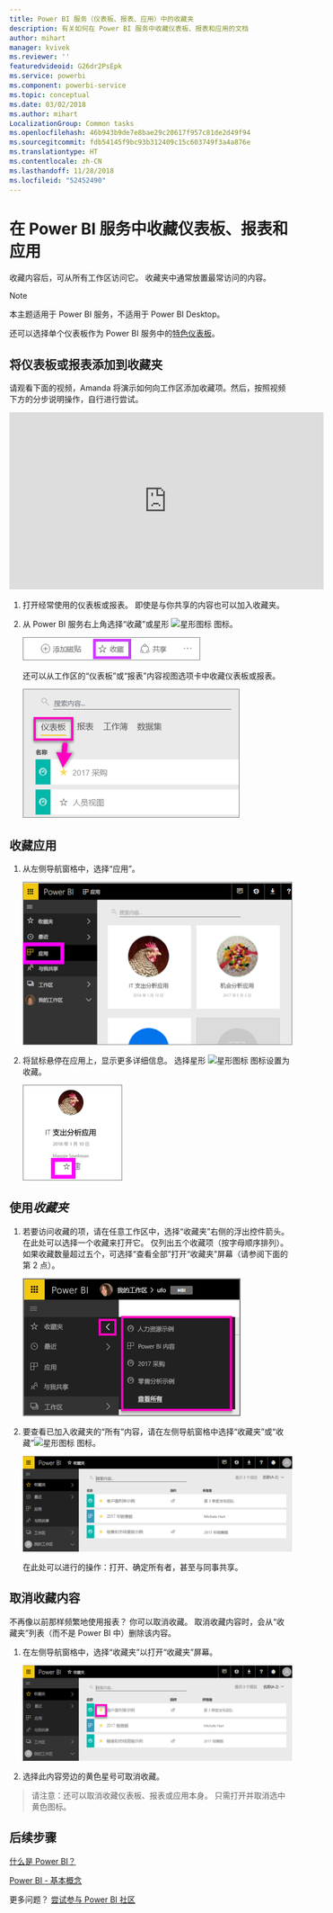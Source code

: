 ```yaml
---
title: Power BI 服务（仪表板、报表、应用）中的收藏夹
description: 有关如何在 Power BI 服务中收藏仪表板、报表和应用的文档
author: mihart
manager: kvivek
ms.reviewer: ''
featuredvideoid: G26dr2PsEpk
ms.service: powerbi
ms.component: powerbi-service
ms.topic: conceptual
ms.date: 03/02/2018
ms.author: mihart
LocalizationGroup: Common tasks
ms.openlocfilehash: 46b943b9de7e8bae29c20617f957c81de2d49f94
ms.sourcegitcommit: fdb54145f9bc93b312409c15c603749f3a4a876e
ms.translationtype: HT
ms.contentlocale: zh-CN
ms.lasthandoff: 11/28/2018
ms.locfileid: "52452490"
---
```

# <a name="favorite-dashboards-reports-and-apps-in-power-bi-service"></a>在 Power BI 服务中收藏仪表板、报表和应用
收藏内容后，可从所有工作区访问它。  收藏夹中通常放置最常访问的内容。

> [!NOTE]
> 本主题适用于 Power BI 服务，不适用于 Power BI Desktop。
> 
> 

还可以选择单个仪表板作为 Power BI 服务中的[特色仪表板](end-user-featured.md)。

## <a name="add-a-dashboard-or-report-as-a-favorite"></a>将仪表板或报表添加到收藏夹
请观看下面的视频，Amanda 将演示如何向工作区添加收藏项。然后，按照视频下方的分步说明操作，自行进行尝试。

<iframe width="560" height="315" src="https://www.youtube.com/embed/G26dr2PsEpk" frameborder="0" allowfullscreen></iframe>


1. 打开经常使用的仪表板或报表。 即使是与你共享的内容也可以加入收藏夹。
2. 从 Power BI 服务右上角选择“收藏”或星形 ![星形图标](./media/end-user-favorite/power-bi-favorite-icon.png) 图标。
   
   ![“收藏”图标](./media/end-user-favorite/powerbi-dashboard-favorite.png)
   
   还可以从工作区的“仪表板”或“报表”内容视图选项卡中收藏仪表板或报表。
   
   ![带黄色星形的仪表板选项卡](./media/end-user-favorite/power-bi-dashboard-favorite.png)

## <a name="add-an-app-as-a-favorite"></a>收藏应用

1. 从左侧导航窗格中，选择“应用”。

   ![仪表板](./media/end-user-favorite/power-bi-favorite-apps.png)

2. 将鼠标悬停在应用上，显示更多详细信息。  选择星形 ![星形图标](./media/end-user-favorite/power-bi-favorite-icon.png)  图标设置为收藏。
   
   ![将鼠标悬停在应用上](./media/end-user-favorite/power-bi-favorite-app.png)

## <a name="working-with-favorites"></a>使用*收藏夹*
1. 若要访问收藏的项，请在任意工作区中，选择“收藏夹”右侧的浮出控件箭头。  在此处可以选择一个收藏来打开它。 仅列出五个收藏项（按字母顺序排列）。 如果收藏数量超过五个，可选择“查看全部”打开“收藏夹”屏幕（请参阅下面的第 2 点）。 
   
   ![收藏夹浮出控件](./media/end-user-favorite/power-bi-favorite-flyout-new.png)
2. 要查看已加入收藏夹的“所有”内容，请在左侧导航窗格中选择“收藏夹”或“收藏”![星形图标](./media/end-user-favorite/power-bi-favorites-icon.png) 图标。  
   
    ![收藏夹窗口](./media/end-user-favorite/power-bi-favorites-screen.png)
   
   在此处可以进行的操作：打开、确定所有者，甚至与同事共享。

## <a name="unfavorite-content"></a>取消收藏内容
不再像以前那样频繁地使用报表？  你可以取消收藏。 取消收藏内容时，会从“收藏夹”列表（而不是 Power BI 中）删除该内容。

1. 在左侧导航窗格中，选择“收藏夹”以打开“收藏夹”屏幕。
   
   ![“收藏夹”屏幕](./media/end-user-favorite/power-bi-unfavorites-screen.png)
2. 选择此内容旁边的黄色星号可取消收藏。

> 请注意：还可以取消收藏仪表板、报表或应用本身。 只需打开并取消选中黄色图标。   
> 
> 

## <a name="next-steps"></a>后续步骤
[什么是 Power BI？](../power-bi-overview.md)

[Power BI - 基本概念](end-user-basic-concepts.md)

更多问题？ [尝试参与 Power BI 社区](http://community.powerbi.com/)

